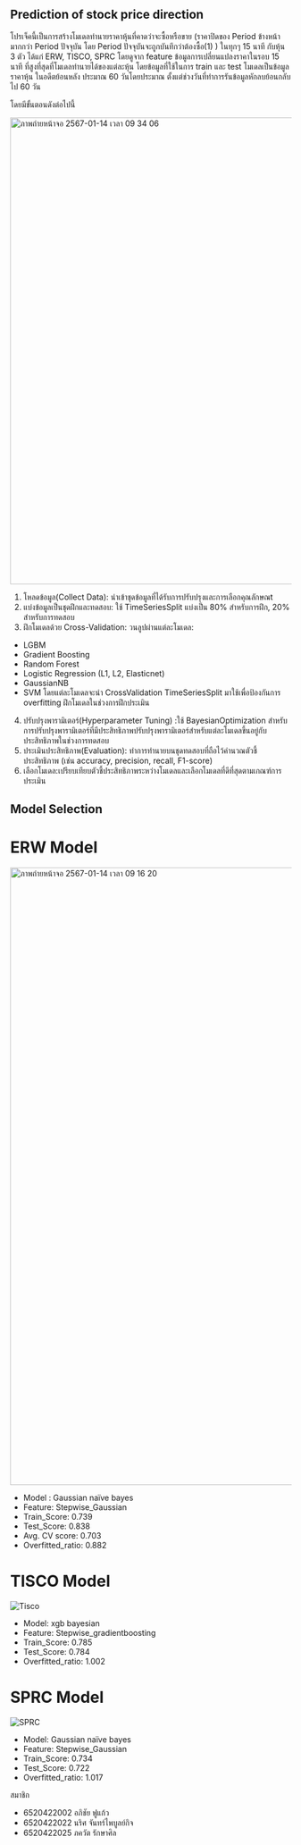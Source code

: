 ## Prediction of stock price direction
โปรเจ็คนี้เป็นการสร้างโมเดลทำนายราคาหุ้นที่คาดว่าจะซื้อหรือขาย (ราคาปิดของ Period ข้างหน้ามากกว่า Period ปัจจุบัน โดย Period ปัจจุบันจะถูกบันทึกว่าต้องซื้อ(1) ) ในทุกๆ 15 นาที กับหุ้น 3 ตัว ได้แก่ ERW, TISCO, SPRC โดยดูจาก feature ข้อมูลการเปลี่ยนแปลงราคาในรอบ 15 นาที ที่สูงที่สุดที่โมเดลทำนายได้ของแต่ละหุ้น โดยข้อมูลที่ใช้ในการ train และ test โมเดลเป็นข้อมูลราคาหุ้น ในอดีตย้อนหลัง ประมาณ 60 วันโดยประมาณ ตั้งแต่ช่วงวันที่ทำการรันข้อมูลหักลบย้อนกลับไป 60 วัน

โดยมีขั้นตอนดังต่อไปนี้

<img width="836" alt="ภาพถ่ายหน้าจอ 2567-01-14 เวลา 09 34 06" src="https://github.com/Taralimz/DADS-6003-Final-project/assets/122988569/6fed83f3-88d0-4d3e-acbd-d84c41b1889f">

1. โหลดข้อมูล(Collect Data): นำเข้าชุดข้อมูลที่ได้รับการปรับปรุงและการเลือกคุณลักษณt
2. แบ่งข้อมูลเป็นชุดฝึกและทดสอบ: ใช้ TimeSeriesSplit แบ่งเป็น 80% สำหรับการฝึก, 20% สำหรับการทดสอบ
3. ฝึกโมเดลด้วย Cross-Validation: วนลูปผ่านแต่ละโมเดล:
  - LGBM
  - Gradient Boosting
  - Random Forest
  - Logistic Regression (L1, L2, Elasticnet)
  - GaussianNB
  - SVM
โดยแต่ละโมเดลจะนำ CrossValidation TimeSeriesSplit มาใช้เพื่อป้องกันการ overfitting
ฝึกโมเดลในช่วงการฝึกประเมิน
4. ปรับปรุงพารามิเตอร์(Hyperparameter Tuning) :ใช้ BayesianOptimization สำหรับการปรับปรุงพารามิเตอร์ที่มีประสิทธิภาพปรับปรุงพารามิเตอร์สำหรับแต่ละโมเดลขึ้นอยู่กับประสิทธิภาพในช่วงการทดสอบ
5. ประเมินประสิทธิภาพ(Evaluation): ทำการทำนายบนชุดทดสอบที่ถือไว้คำนวณตัวชี้ประสิทธิภาพ (เช่น accuracy, precision, recall, F1-score)
6. เลือกโมเดล:เปรียบเทียบตัวชี้ประสิทธิภาพระหว่างโมเดลและเลือกโมเดลที่ดีที่สุดตามเกณฑ์การประเมิน

## Model Selection

# ERW Model
<img width="1106" alt="ภาพถ่ายหน้าจอ 2567-01-14 เวลา 09 16 20" src="https://github.com/Taralimz/DADS-6003-Final-project/assets/122988569/6ce8aece-9001-4210-b4fb-b4ccea45e252">

  - Model : Gaussian naïve bayes
  - Feature: Stepwise_Gaussian
  - Train_Score: 0.739
  - Test_Score: 0.838
  - Avg. CV score: 0.703
  - Overfitted_ratio: 0.882

# TISCO Model
![Tisco](https://github.com/Taralimz/DADS-6003-Final-project/assets/122988569/1c574c50-5a87-4467-b55e-19668c353020)
  - Model: xgb bayesian
  - Feature: Stepwise_gradientboosting
  - Train_Score: 0.785
  - Test_Score: 0.784
  - Overfitted_ratio: 1.002

  # SPRC Model
  ![SPRC](https://github.com/Taralimz/DADS-6003-Final-project/assets/122988569/252ff0f4-bd5b-496c-a6c7-8b1a3ed63eab)
  - Model: Gaussian naïve bayes
  - Feature: Stepwise_Gaussian
  - Train_Score: 0.734
  - Test_Score: 0.722
  - Overfitted_ratio: 1.017

สมาชิก
- 6520422002 อภิชัย ฟูแก้ว
- 6520422022 นริศ จันทร์ไพบูลย์กิจ
- 6520422025 ภควัต รักษาศิล


  
